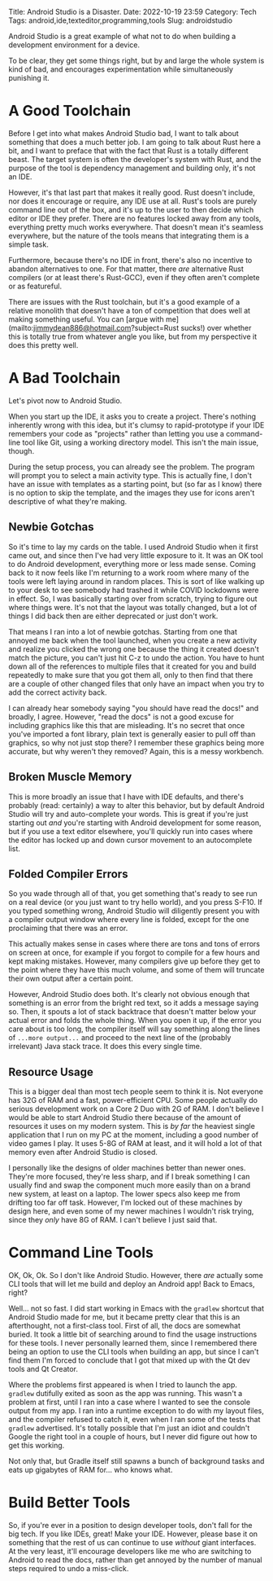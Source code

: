 Title: Android Studio is a Disaster.
Date: 2022-10-19 23:59
Category: Tech
Tags: android,ide,texteditor,programming,tools
Slug: androidstudio

Android Studio is a great example of what not to do when building a development environment for a device.

To be clear, they get some things right, but by and large the whole system is kind of bad, and encourages experimentation while simultaneously punishing it.

# A Good Toolchain

Before I get into what makes Android Studio bad, I want to talk about something that does a much better job. I am going to talk about Rust here a bit, and I want to preface that with the fact that Rust is a totally different beast. The target system is often the developer's system with Rust, and the purpose of the tool is dependency management and building only, it's not an IDE.

However, it's that last part that makes it really good. Rust doesn't include, nor does it encourage or require, any IDE use at all. Rust's tools are purely command line out of the box, and it's up to the user to then decide which editor or IDE they prefer. There are no features locked away from any tools, everything pretty much works everywhere. That doesn't mean it's seamless everywhere, but the nature of the tools means that integrating them is a simple task.

Furthermore, because there's no IDE in front, there's also no incentive to abandon alternatives to one. For that matter, there _are_ alternative Rust compilers (or at least there's Rust-GCC), even if they often aren't complete or as featureful.

There are issues with the Rust toolchain, but it's a good example of a relative monolith that doesn't have a ton of competition that does well at making something useful. You can [argue with me](mailto:jimmydean886@hotmail.com?subject=Rust sucks!) over whether this is totally true from whatever angle you like, but from my perspective it does this pretty well.

# A Bad Toolchain

Let's pivot now to Android Studio.

When you start up the IDE, it asks you to create a project. There's nothing inherently wrong with this idea, but it's clumsy to rapid-prototype if your IDE remembers your code as "projects" rather than letting you use a command-line tool like Git, using a working directory model. This isn't the main issue, though.

During the setup process, you can already see the problem. The program will prompt you to select a main activity type. This is actually fine, I don't have an issue with templates as a starting point, but (so far as I know) there is no option to skip the template, and the images they use for icons aren't descriptive of what they're making.

## Newbie Gotchas

So it's time to lay my cards on the table. I used Android Studio when it first came out, and since then I've had very little exposure to it. It was an OK tool to do Android development, everything more or less made sense. Coming back to it now feels like I'm returning to a work room where many of the tools were left laying around in random places. This is sort of like walking up to your desk to see somebody had trashed it while COVID lockdowns were in effect. So, I was basically starting over from scratch, trying to figure out where things were. It's not that the layout was totally changed, but a lot of things I did back then are either deprecated or just don't work.

That means I ran into a lot of newbie gotchas. Starting from one that annoyed me back when the tool launched, when you create a new activity and realize you clicked the wrong one because the thing it created doesn't match the picture, you can't just hit C-z to undo the action. You have to hunt down all of the references to multiple files that it created for you and build repeatedly to make sure that you got them all, only to then find that there are a couple of other changed files that only have an impact when you try to add the correct activity back.

I can already hear somebody saying "you should have read the docs!" and broadly, I agree. However, "read the docs" is not a good excuse for including graphics like this that are misleading. It's no secret that once you've imported a font library, plain text is generally easier to pull off than graphics, so why not just stop there? I remember these graphics being more accurate, but why weren't they removed? Again, this is a messy workbench.

## Broken Muscle Memory

This is more broadly an issue that I have with IDE defaults, and there's probably (read: certainly) a way to alter this behavior, but by default Android Studio will try and auto-complete your words. This is great if you're just starting out _and_ you're starting with Android development for some reason, but if you use a text editor elsewhere, you'll quickly run into cases where the editor has locked up and down cursor movement to an autocomplete list.

## Folded Compiler Errors

So you wade through all of that, you get something that's ready to see run on a real device (or you just want to try hello world), and you press S-F10. If you typed something wrong, Android Studio will diligently present you with a compiler output window where every line is folded, except for the one proclaiming that there was an error.

This actually makes sense in cases where there are tons and tons of errors on screen at once, for example if you forgot to compile for a few hours and kept making mistakes. However, many compilers give up before they get to the point where they have this much volume, and some of them will truncate their own output after a certain point.

However, Android Studio does both. It's clearly not obvious enough that something is an error from the bright red text, so it adds a message saying so. Then, it spouts a lot of stack backtrace that doesn't matter below your actual error and folds the whole thing. When you open it up, if the error you care about is too long, the compiler itself will say something along the lines of `...more output...` and proceed to the next line of the (probably irrelevant) Java stack trace. It does this every single time.

## Resource Usage

This is a bigger deal than most tech people seem to think it is. Not everyone has 32G of RAM and a fast, power-efficient CPU. Some people actually do serious development work on a Core 2 Duo with 2G of RAM. I don't believe I would be able to start Android Studio there because of the amount of resources it uses on my modern system. This is _by far_ the heaviest single application that I run on my PC at the moment, including a good number of video games I play. It uses 5-8G of RAM at least, and it will hold a lot of that memory even after Android Studio is closed.

I personally like the designs of older machines better than newer ones. They're more focused, they're less sharp, and if I break something I can usually find and swap the component much more easily than on a brand new system, at least on a laptop. The lower specs also keep me from drifting too far off task. However, I'm locked out of these machines by design here, and even some of my newer machines I wouldn't risk trying, since they _only_ have 8G of RAM. I can't believe I just said that.

# Command Line Tools

OK, Ok, Ok. So I don't like Android Studio. However, there _are_ actually some CLI tools that will let me build and deploy an Android app! Back to Emacs, right?

Well... not so fast. I did start working in Emacs with the `gradlew` shortcut that Android Studio made for me, but it became pretty clear that this is an afterthought, not a first-class tool. First of all, the docs are somewhat buried. It took a little bit of searching around to find the usage instructions for these tools. I never personally learned them, since I remembered there being an option to use the CLI tools when building an app, but since I can't find them I'm forced to conclude that I got that mixed up with the Qt dev tools and Qt Creator.

Where the problems first appeared is when I tried to launch the app. `gradlew` dutifully exited as soon as the app was running. This wasn't a problem at first, until I ran into a case where I wanted to see the console output from my app. I ran into a runtime exception to do with my layout files, and the compiler refused to catch it, even when I ran some of the tests that `gradlew` advertised. It's totally possible that I'm just an idiot and couldn't Google the right tool in a couple of hours, but I never did figure out how to get this working.

Not only that, but Gradle itself still spawns a bunch of background tasks and eats up gigabytes of RAM for... who knows what.

# Build Better Tools

So, if you're ever in a position to design developer tools, don't fall for the big tech. If you like IDEs, great! Make your IDE. However, please base it on something that the rest of us can continue to use _without_ giant interfaces. At the very least, it'll encourage developers like me who are switching to Android to read the docs, rather than get annoyed by the number of manual steps required to undo a miss-click.
